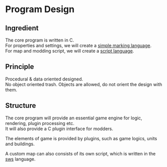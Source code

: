 # Program Design

## Ingredient

The core program is written in C.  
For properties and settings, we will create a [simple marking language](specs/swm.md).  
For map and modding script, we will create a [script language](specs/sws.md).

## Principle

Procedural & data oriented designed.  
No object oriented trash. Objects are allowed, do not orient the
design with them.

## Structure

The core program will provide an essential game engine for logic, rendering, plugin processing etc.  
It will also provide a C plugin interface for modders.

The elements of game is provided by plugins, such as game logics, units and buildings.  

A custom map can also consists of its own script, which is written in the [sws](specs/sws.md) language.
